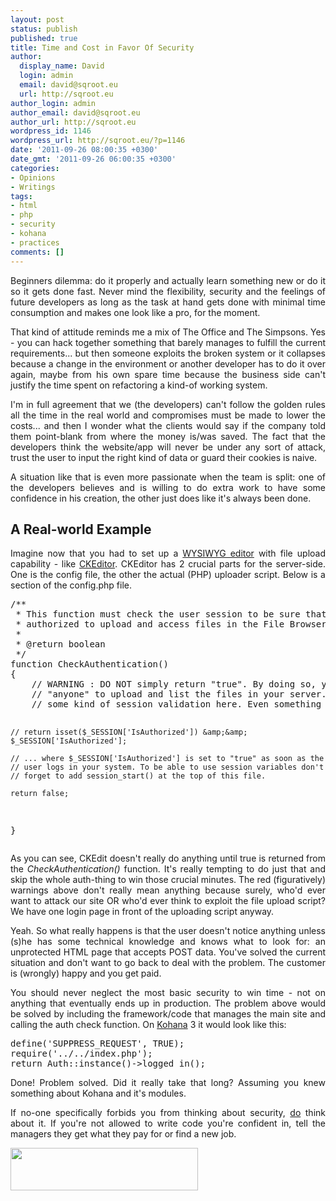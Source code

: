 ```yaml
---
layout: post
status: publish
published: true
title: Time and Cost in Favor Of Security
author:
  display_name: David
  login: admin
  email: david@sqroot.eu
  url: http://sqroot.eu
author_login: admin
author_email: david@sqroot.eu
author_url: http://sqroot.eu
wordpress_id: 1146
wordpress_url: http://sqroot.eu/?p=1146
date: '2011-09-26 08:00:35 +0300'
date_gmt: '2011-09-26 06:00:35 +0300'
categories:
- Opinions
- Writings
tags:
- html
- php
- security
- kohana
- practices
comments: []
---
```

<p style="text-align: justify">Beginners dilemma: do it properly and actually learn something new or do it so it gets done fast. Never mind the flexibility, security and the feelings of future developers as long as the task at hand gets done with minimal time consumption and makes one look like a pro, for the moment.</p>
<p style="text-align: justify">That kind of attitude reminds me a mix of The Office and The Simpsons. Yes - you can hack together something that barely manages to fulfill the current requirements... but then someone exploits the broken system or it collapses because a change in the environment or another developer has to do it over again, maybe from his own spare time because the business side can't justify the time spent on refactoring a kind-of working system.</p>
<p style="text-align: justify">I'm in full agreement that we (the developers) can't follow the golden rules all the time in the real world and compromises must be made to lower the costs... and then I wonder what the clients would say if the company told them point-blank from where the money is/was saved. The fact that the developers think the website/app will never be under any sort of attack, trust the user to input the right kind of data or guard their cookies is naive.</p>
<p style="text-align: justify">A situation like that is even more passionate when the team is split: one of the developers believes and is willing to do extra work to have some confidence in his creation, the other just does like it's always been done.</p>
<h2 style="text-align: justify">A Real-world Example</h2>
<p style="text-align: justify">Imagine now that you had to set up a <a class="zem_slink" title="WYSIWYG" href="http://en.wikipedia.org/wiki/WYSIWYG" rel="wikipedia">WYSIWYG editor</a> with file upload capability - like <a class="zem_slink" title="CKEditor" href="http://en.wikipedia.org/wiki/CKEditor" rel="wikipedia">CKEditor</a>. CKEditor has 2 crucial parts for the server-side. One is the config file, the other the actual (PHP) uploader script. Below is a section of the config.php file.</p>
<pre>/**
 * This function must check the user session to be sure that he/she is
 * authorized to upload and access files in the File Browser.
 *
 * @return boolean
 */
function CheckAuthentication()
{
    // WARNING : DO NOT simply return "true". By doing so, you are allowing
    // "anyone" to upload and list the files in your server. You must implement
    // some kind of session validation here. Even something very simple as...

    // return isset($_SESSION['IsAuthorized']) &amp;&amp; $_SESSION['IsAuthorized'];

    // ... where $_SESSION['IsAuthorized'] is set to "true" as soon as the
    // user logs in your system. To be able to use session variables don't
    // forget to add session_start() at the top of this file.

    return false;

}</pre>
<p style="text-align: justify">As you can see, CKEdit doesn't really do anything until true is returned from the <em>CheckAuthentication()</em> function. It's really tempting to do just that and skip the whole auth-thing to win those crucial minutes. The red (figuratively) warnings above don't really mean anything because surely, who'd ever want to attack our site OR who'd ever think to exploit the file upload script? We have one login page in front of the uploading script anyway.</p>
<p style="text-align: justify">Yeah. So what really happens is that the user doesn't notice anything unless (s)he has some technical knowledge and knows what to look for: an unprotected HTML page that accepts POST data. You've solved the current situation and don't want to go back to deal with the problem. The customer is (wrongly) happy and you get paid.</p>
<p style="text-align: justify">You should never neglect the most basic security to win time - not on anything that eventually ends up in production. The problem above would be solved by including the framework/code that manages the main site and calling the auth check function. On <a class="zem_slink" title="Kohana" href="http://kohanaphp.com/" rel="homepage">Kohana</a> 3 it would look like this:</p>
<pre>define('SUPPRESS_REQUEST', TRUE);
require('../../index.php');
return Auth::instance()-&gt;logged_in();</pre>
<p style="text-align: justify">Done! Problem solved. Did it really take that long? Assuming you knew something about Kohana and it's modules.</p>
<p style="text-align: justify">If no-one specifically forbids you from thinking about security, <span style="text-decoration: underline">do</span> think about it. If you're not allowed to write code you're confident in, tell the managers they get what they pay for or find a new job.</p>
<p style="text-align: justify"><a href="http://sqroot.eu/wp-content/uploads/2011/09/cksec.png"><img class="aligncenter size-medium wp-image-1156" src="http://sqroot.eu/wp-content/uploads/2011/09/cksec-300x68.png" alt="" width="300" height="68" /></a></p>
<div class="zemanta-pixie" style="margin-top: 10px;height: 15px;text-align: left"><img class="zemanta-pixie-img" style="border: none;float: right" src="" alt="" /></div>
